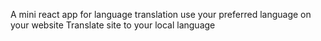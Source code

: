 A mini react app for language translation use your preferred language on your website 
Translate site  to your local language 
